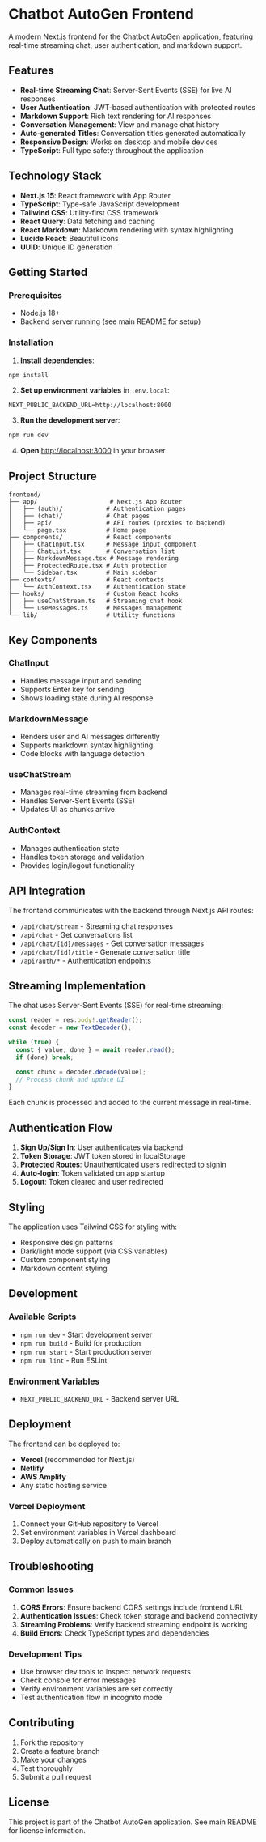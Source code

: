 # Chatbot AutoGen Frontend

A modern Next.js frontend for the Chatbot AutoGen application, featuring real-time streaming chat, user authentication, and markdown support.

## Features

- **Real-time Streaming Chat**: Server-Sent Events (SSE) for live AI responses
- **User Authentication**: JWT-based authentication with protected routes
- **Markdown Support**: Rich text rendering for AI responses
- **Conversation Management**: View and manage chat history
- **Auto-generated Titles**: Conversation titles generated automatically
- **Responsive Design**: Works on desktop and mobile devices
- **TypeScript**: Full type safety throughout the application

## Technology Stack

- **Next.js 15**: React framework with App Router
- **TypeScript**: Type-safe JavaScript development
- **Tailwind CSS**: Utility-first CSS framework
- **React Query**: Data fetching and caching
- **React Markdown**: Markdown rendering with syntax highlighting
- **Lucide React**: Beautiful icons
- **UUID**: Unique ID generation

## Getting Started

### Prerequisites

- Node.js 18+
- Backend server running (see main README for setup)

### Installation

1. **Install dependencies**:
```bash
npm install
```

2. **Set up environment variables** in `.env.local`:
```env
NEXT_PUBLIC_BACKEND_URL=http://localhost:8000
```

3. **Run the development server**:
```bash
npm run dev
```

4. **Open** [http://localhost:3000](http://localhost:3000) in your browser

## Project Structure

```
frontend/
├── app/                    # Next.js App Router
│   ├── (auth)/            # Authentication pages
│   ├── (chat)/            # Chat pages
│   ├── api/               # API routes (proxies to backend)
│   └── page.tsx           # Home page
├── components/            # React components
│   ├── ChatInput.tsx      # Message input component
│   ├── ChatList.tsx       # Conversation list
│   ├── MarkdownMessage.tsx # Message rendering
│   ├── ProtectedRoute.tsx # Auth protection
│   └── Sidebar.tsx        # Main sidebar
├── contexts/              # React contexts
│   └── AuthContext.tsx    # Authentication state
├── hooks/                 # Custom React hooks
│   ├── useChatStream.ts   # Streaming chat hook
│   └── useMessages.ts     # Messages management
└── lib/                   # Utility functions
```

## Key Components

### ChatInput
- Handles message input and sending
- Supports Enter key for sending
- Shows loading state during AI response

### MarkdownMessage
- Renders user and AI messages differently
- Supports markdown syntax highlighting
- Code blocks with language detection

### useChatStream
- Manages real-time streaming from backend
- Handles Server-Sent Events (SSE)
- Updates UI as chunks arrive

### AuthContext
- Manages authentication state
- Handles token storage and validation
- Provides login/logout functionality

## API Integration

The frontend communicates with the backend through Next.js API routes:

- `/api/chat/stream` - Streaming chat responses
- `/api/chat` - Get conversations list
- `/api/chat/[id]/messages` - Get conversation messages
- `/api/chat/[id]/title` - Generate conversation title
- `/api/auth/*` - Authentication endpoints

## Streaming Implementation

The chat uses Server-Sent Events (SSE) for real-time streaming:

```typescript
const reader = res.body!.getReader();
const decoder = new TextDecoder();

while (true) {
  const { value, done } = await reader.read();
  if (done) break;

  const chunk = decoder.decode(value);
  // Process chunk and update UI
}
```

Each chunk is processed and added to the current message in real-time.

## Authentication Flow

1. **Sign Up/Sign In**: User authenticates via backend
2. **Token Storage**: JWT token stored in localStorage
3. **Protected Routes**: Unauthenticated users redirected to signin
4. **Auto-login**: Token validated on app startup
5. **Logout**: Token cleared and user redirected

## Styling

The application uses Tailwind CSS for styling with:
- Responsive design patterns
- Dark/light mode support (via CSS variables)
- Custom component styling
- Markdown content styling

## Development

### Available Scripts

- `npm run dev` - Start development server
- `npm run build` - Build for production
- `npm run start` - Start production server
- `npm run lint` - Run ESLint

### Environment Variables

- `NEXT_PUBLIC_BACKEND_URL` - Backend server URL

## Deployment

The frontend can be deployed to:
- **Vercel** (recommended for Next.js)
- **Netlify**
- **AWS Amplify**
- Any static hosting service

### Vercel Deployment

1. Connect your GitHub repository to Vercel
2. Set environment variables in Vercel dashboard
3. Deploy automatically on push to main branch

## Troubleshooting

### Common Issues

1. **CORS Errors**: Ensure backend CORS settings include frontend URL
2. **Authentication Issues**: Check token storage and backend connectivity
3. **Streaming Problems**: Verify backend streaming endpoint is working
4. **Build Errors**: Check TypeScript types and dependencies

### Development Tips

- Use browser dev tools to inspect network requests
- Check console for error messages
- Verify environment variables are set correctly
- Test authentication flow in incognito mode

## Contributing

1. Fork the repository
2. Create a feature branch
3. Make your changes
4. Test thoroughly
5. Submit a pull request

## License

This project is part of the Chatbot AutoGen application. See main README for license information.
